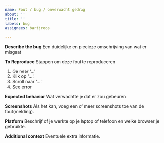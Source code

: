 ```yaml
---
name: Fout / bug / onverwacht gedrag
about: ''
title: ''
labels: bug
assignees: bartjroos

---
```


**Describe the bug**
Een duidelijke en precieze omschrijving van wat er misgaat

**To Reproduce**
Stappen om deze fout te reproduceren
1. Ga naar '...'
2. Klik op '....'
3. Scroll naar '....'
4. See error

**Expected behavior**
Wat verwachtte je dat er zou gebeuren

**Screenshots**
Als het kan, voeg een of meer screenshots toe van de fout(melding).

**Platform**
Beschrijf of je werkte op je laptop of telefoon en welke browser je gebruikte.

**Additional context**
Eventuele extra informatie.
